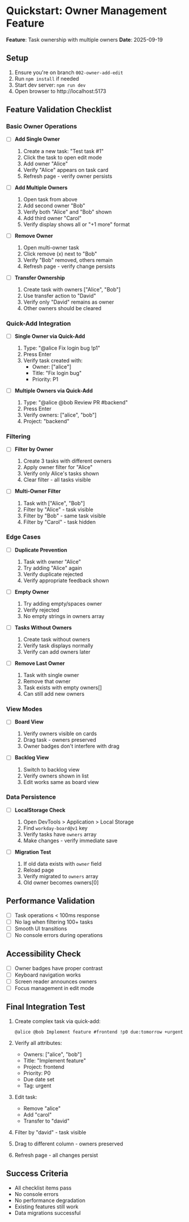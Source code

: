 # Quickstart: Owner Management Feature

**Feature**: Task ownership with multiple owners
**Date**: 2025-09-19

## Setup

1. Ensure you're on branch `002-owner-add-edit`
2. Run `npm install` if needed
3. Start dev server: `npm run dev`
4. Open browser to http://localhost:5173

## Feature Validation Checklist

### Basic Owner Operations

- [ ] **Add Single Owner**
  1. Create a new task: "Test task #1"
  2. Click the task to open edit mode
  3. Add owner "Alice"
  4. Verify "Alice" appears on task card
  5. Refresh page - verify owner persists

- [ ] **Add Multiple Owners**
  1. Open task from above
  2. Add second owner "Bob"
  3. Verify both "Alice" and "Bob" shown
  4. Add third owner "Carol"
  5. Verify display shows all or "+1 more" format

- [ ] **Remove Owner**
  1. Open multi-owner task
  2. Click remove (x) next to "Bob"
  3. Verify "Bob" removed, others remain
  4. Refresh page - verify change persists

- [ ] **Transfer Ownership**
  1. Create task with owners ["Alice", "Bob"]
  2. Use transfer action to "David"
  3. Verify only "David" remains as owner
  4. Other owners should be cleared

### Quick-Add Integration

- [ ] **Single Owner via Quick-Add**
  1. Type: "@alice Fix login bug !p1"
  2. Press Enter
  3. Verify task created with:
     - Owner: ["alice"]
     - Title: "Fix login bug"
     - Priority: P1

- [ ] **Multiple Owners via Quick-Add**
  1. Type: "@alice @bob Review PR #backend"
  2. Press Enter
  3. Verify owners: ["alice", "bob"]
  4. Project: "backend"

### Filtering

- [ ] **Filter by Owner**
  1. Create 3 tasks with different owners
  2. Apply owner filter for "Alice"
  3. Verify only Alice's tasks shown
  4. Clear filter - all tasks visible

- [ ] **Multi-Owner Filter**
  1. Task with ["Alice", "Bob"]
  2. Filter by "Alice" - task visible
  3. Filter by "Bob" - same task visible
  4. Filter by "Carol" - task hidden

### Edge Cases

- [ ] **Duplicate Prevention**
  1. Task with owner "Alice"
  2. Try adding "Alice" again
  3. Verify duplicate rejected
  4. Verify appropriate feedback shown

- [ ] **Empty Owner**
  1. Try adding empty/spaces owner
  2. Verify rejected
  3. No empty strings in owners array

- [ ] **Tasks Without Owners**
  1. Create task without owners
  2. Verify task displays normally
  3. Verify can add owners later

- [ ] **Remove Last Owner**
  1. Task with single owner
  2. Remove that owner
  3. Task exists with empty owners[]
  4. Can still add new owners

### View Modes

- [ ] **Board View**
  1. Verify owners visible on cards
  2. Drag task - owners preserved
  3. Owner badges don't interfere with drag

- [ ] **Backlog View**
  1. Switch to backlog view
  2. Verify owners shown in list
  3. Edit works same as board view

### Data Persistence

- [ ] **LocalStorage Check**
  1. Open DevTools > Application > Local Storage
  2. Find `workday-board@v1` key
  3. Verify tasks have `owners` array
  4. Make changes - verify immediate save

- [ ] **Migration Test**
  1. If old data exists with `owner` field
  2. Reload page
  3. Verify migrated to `owners` array
  4. Old owner becomes owners[0]

## Performance Validation

- [ ] Task operations < 100ms response
- [ ] No lag when filtering 100+ tasks
- [ ] Smooth UI transitions
- [ ] No console errors during operations

## Accessibility Check

- [ ] Owner badges have proper contrast
- [ ] Keyboard navigation works
- [ ] Screen reader announces owners
- [ ] Focus management in edit mode

## Final Integration Test

1. Create complex task via quick-add:

   ```
   @alice @bob Implement feature #frontend !p0 due:tomorrow +urgent
   ```

2. Verify all attributes:
   - Owners: ["alice", "bob"]
   - Title: "Implement feature"
   - Project: frontend
   - Priority: P0
   - Due date set
   - Tag: urgent

3. Edit task:
   - Remove "alice"
   - Add "carol"
   - Transfer to "david"

4. Filter by "david" - task visible
5. Drag to different column - owners preserved
6. Refresh page - all changes persist

## Success Criteria

- All checklist items pass
- No console errors
- No performance degradation
- Existing features still work
- Data migrations successful
